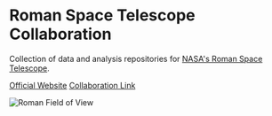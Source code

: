# Roman Space Telescope Collaboration

Collection of data and analysis repositories for [NASA's Roman Space Telescope](https://roman.gsfc.nasa.gov/).

[Official Website](https://roman.gsfc.nasa.gov/index.html)
[Collaboration Link]()

![Roman Field of View](https://roman.gsfc.nasa.gov/images/FOV2021/Roman_FOV_EagleView_Poster2021-web.jpg)

